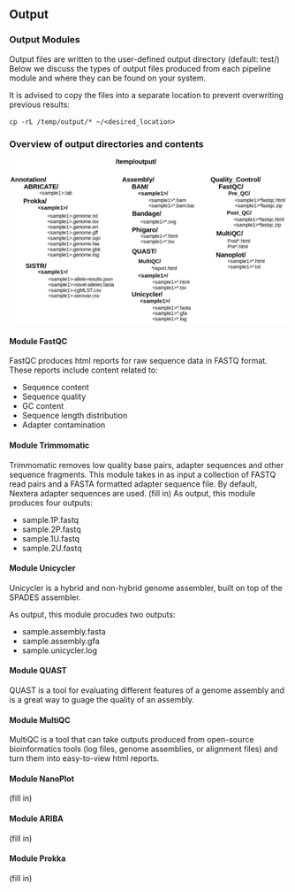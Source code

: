 Output
------

### Output Modules

Output files are written to the user-defined output directory (default: test/) Below we discuss the types of output files produced from each pipeline module and where they can be found on your system.

It is advised to copy the files into a separate location to prevent overwriting previous results:
```
cp -rL /temp/output/* ~/<desired_location>
```
### Overview of output directories and contents
![output_dirs](images/output_dirs.png)


#### Module FastQC
FastQC produces html reports for raw sequence data in FASTQ format. These reports include content related to:
  - Sequence content
  - Sequence quality
  - GC content
  - Sequence length distribution
  - Adapter contamination
  
    
#### Module Trimmomatic

Trimmomatic removes low quality base pairs, adapter sequences and other sequence fragments. This module takes in as input a collection of FASTQ read pairs and a FASTA formatted adapter sequence file. By default, Nextera adapter sequences are used. 
(fill in)
As output, this module produces four outputs:
  - sample.1P.fastq
  - sample.2P.fastq
  - sample.1U.fastq
  - sample.2U.fastq
  

#### Module Unicycler

Unicycler is a hybrid and non-hybrid genome assembler, built on top of the SPADES assembler.

As output, this module procudes two outputs:
  - sample.assembly.fasta  
  - sample.assembly.gfa  
  - sample.unicycler.log

#### Module QUAST

QUAST is a tool for evaluating different features of a genome assembly and is a great way to guage the quality of an assembly.

#### Module MultiQC

MultiQC is a tool that can take outputs produced from open-source bioinformatics tools (log files, genome assemblies, or alignment files) and turn them into easy-to-view html reports.

#### Module NanoPlot
(fill in)

#### Module ARIBA
(fill in)

#### Module Prokka
(fill in)
